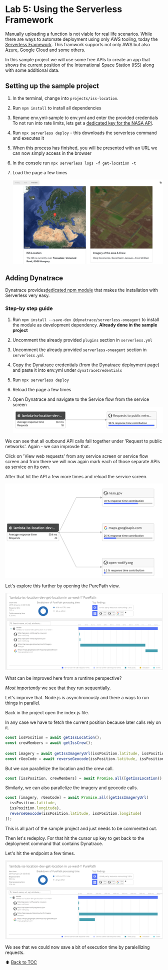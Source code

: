 # Lab 5: Using the Serverless Framework

Manually uploading a function is not viable for real life scenarios.
While there are ways to automate deployment using only AWS tooling, today
the [Serverless Framework](https://serverless.com/).
This framwork supports not only AWS but also Azure, Google Cloud and some others.

In this sample project we will use some free APIs to create an app that shows
the current position of the International Space Station (ISS) along with some
additional data.

## Setting up the sample project

1. In the terminal, change into `projects/iss-location`.

2. Run `npm install` to install all dependencies

3. Rename env.yml-sample to env.yml and enter the provided credentials
   To not run into rate limits, lets get a [dedicated key for the NASA API](https://api.nasa.gov/index.html#apply-for-an-api-key).

4. Run `npx serverless deploy` - this downloads the serverless command and
   executes it

5. When this process has finished, you will be presented with an URL we can now simply access in the browser

6. In the console run `npx serverless logs -f get-location -t`

7. Load the page a few times

   ![ISS Lambda](/assets/isslocation.png)

## Adding Dynatrace

Dynatrace provides[dedicated npm module](https://www.npmjs.com/package/@dynatrace/serverless-oneagent)
that makes the installation with Serverless very easy.

### Step-by step guide

1. Run `npm install --save-dev @dynatrace/serverless-oneagent` to install the
   module as development dependency. **Already done in the sample project**

2. Uncomment the already provided `plugins` section in `serverless.yml`

3. Uncomment the already provided `serverless-oneagent` section in `serverless.yml`

4. Copy the Dynatrace credentials (from the Dynatrace deployment page) and paste
   it into env.yml under `dynatraceCredentials`

5. Run `npx serverless deploy`

6. Reload the page a few times

7. Open Dynatrace and navigate to the Service flow from the service screen
   ![ISS Lambda](/assets/iss-combined-services.png)

We can see that all outbound API calls fall together under 'Request to public networks'.
Again - we can improvde that.

Click on 'View web requests' from any service screen or service flow screen and
from there we will now again mark each of those separate APIs as service on its own.

After that hit the API a few more times and reload the service screen.

![ISS Lambda](/assets/iss-separated-services.png)

Let's explore this further by opening the PurePath view.

![ISS Lambda](/assets/iss-purepath-1.png)

What can be improved here from a runtime perspective?

*Most importantly* we see that they run sequentially.

Let's improve that.
Node.js is asynchronously and there a ways to run things in parallel.

Back in the project open the index.js file.

In any case we have to fetch the current position because later calls rely on it.

```js
const issPosition = await getIssLocation();
const crewMembers = await getIssCrew();

const imagery = await getIssImageryUrl(issPosition.latitude, issPosition.longitude);
const rGeoCode = await reverseGeocode(issPosition.latitude, issPosition.longitude);
```

But we can parallelize the location and the crew call.

```js
const [issPosition, crewMembers] = await Promise.all([getIssLocation(), getIssCrew()]);
```

Similarly, we can also parallelize the imagery and geocode calls.

```js
const [imagery, rGeoCode] = await Promise.all([getIssImageryUrl(
  issPosition.latitude,
  issPosition.longitude),
  reverseGeocode(issPosition.latitude, issPosition.longitude)
]);
```

This is all part of the sample project and just needs to be commented out.

Then let's redeploy. For that hit the cursor up key to get back to the deployment
command that contains Dynatrace.

Let's hit the endpoint a few times.

![ISS Lambda](/assets/iss-purepath-2.png)

We see that we could now save a bit of execution time by paralellizing requests.

:arrow_up: [Back to TOC](/README.md)
